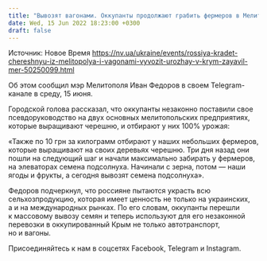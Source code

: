 ```yaml
---
title: "Вывозят вагонами. Оккупанты продолжают грабить фермеров в Мелитополе, отбирая урожай — Федоров"
date: Wed, 15 Jun 2022 18:23:00 +0300
draft: false
---
```

Источник: Новое Время https://nv.ua/ukraine/events/rossiya-kradet-chereshnyu-iz-melitopolya-i-vagonami-vyvozit-urozhay-v-krym-zayavil-mer-50250099.html


 Об этом сообщил мэр Мелитополя Иван Федоров в своем Telegram-канале в среду, 15 июня.

 Городской голова рассказал, что оккупанты незаконно поставили свое псевдоруководство на двух основных мелитопольских предприятиях, которые выращивают черешню, и отбирают у них 100% урожая:

«Также по 10 грн за килограмм отбирают у наших небольших фермеров, которые выращивают на своих деревьях черешню. Три дня назад они пошли на следующий шаг и начали максимально забирать у фермеров, на элеваторах семена подсолнуха. Начинали с зерна, потом — наши ягоды и фрукты, а сегодня вывозят семена подсолнуха».

Федоров подчеркнул, что россияне пытаются украсть всю сельхозпродукцию, которая имеет ценность не только на украинских, а и на международных рынках. По его словам, оккупанты перешли к массовому вывозу семян и теперь используют для его незаконной перевозки в оккупированный Крым не только автотранспорт, но и вагоны.

Присоединяйтесь к нам в соцсетях Facebook, Telegram и Instagram.

